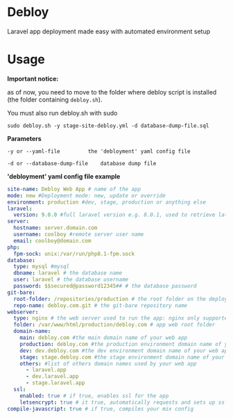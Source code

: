 # Debloy
Laravel app deployment made easy with automated environment setup

# Usage
**Important notice:** 

as of now, you need to move to the folder where debloy script is installed (the folder containing `debloy.sh`).  

You must also run debloy.sh with sudo 

`sudo debloy.sh -y stage-site-debloy.yml -d database-dump-file.sql` 

**Parameters**

	-y or --yaml-file 		  the 'debloyment' yaml config file
  
	-d or --database-dump-file 	  database dump file

**'debloyment' yaml config file example**

```yaml
site-name: Debloy Web App # name of the app
mode: new #Deployment mode: new, update or override
environment: production #dev, stage, production or anything else
laravel:
  version: 9.0.0 #full laravel version e.g. 8.0.1, used to retrieve latest .env.example,...
server:
  hostname: server.domain.com
  username: coolboy #remote server user name
  email: coolboy@domain.com
php:
  fpm-sock: unix:/var/run/php8.1-fpm.sock
database:
  type: mysql #mysql
  dbname: laravel # the database name
  user: laravel # the database username
  password: $$secured@password12345## # the database password
git-bare:
  root-folder: /repositories/production # the root folder on the deployment server that contains your git-bare repositories
  repo-name: debloy.com.git # the git-bare repository name
webserver:
  type: nginx # the web server used to run the app: nginx only supported
  folder: /var/www/html/production/debloy.com # app web root folder
  domain-name:
    main: debloy.com #the main domain name of your web app
    production: debloy.com #the production environment domain name of your web app
    dev: dev.debloy.com #the dev environment domain name of your web app
    stage: stage.debloy.com #the stage environment domain name of your web app
    others: #list of others domain names used by your web app
      - laravel.app
      - dev.laravel.app
      - stage.laravel.app
  ssl:
    enabled: true # if true, enables ssl for the app
    letsencrypt: true # it true, automatically requests and sets up ssl from Let's Encrypt authority
compile-javascript: true # if true, compiles your mix config
```
